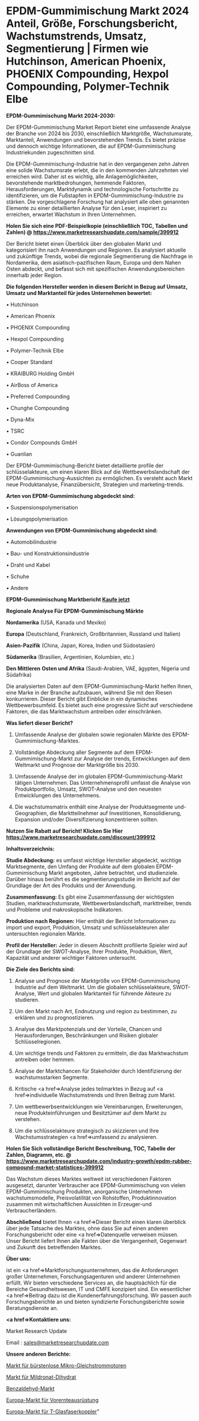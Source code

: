 # EPDM-Gummimischung Markt 2024 Anteil, Größe, Forschungsbericht, Wachstumstrends, Umsatz, Segmentierung | Firmen wie Hutchinson, American Phoenix, PHOENIX Compounding, Hexpol Compounding, Polymer-Technik Elbe

<strong>EPDM-Gummimischung Markt 2024-2030:</strong>

Der EPDM-Gummimischung Market Report bietet eine umfassende Analyse der Branche von 2024 bis 2030, einschließlich Marktgröße, Wachstumsrate, Marktanteil, Anwendungen und bevorstehenden Trends. Es bietet präzise und dennoch wichtige Informationen, die auf EPDM-Gummimischung Industriekunden zugeschnitten sind.

Die EPDM-Gummimischung-Industrie hat in den vergangenen zehn Jahren eine solide Wachstumsrate erlebt, die in den kommenden Jahrzehnten viel erreichen wird. Daher ist es wichtig, alle Anlagemöglichkeiten, bevorstehende marktbedrohungen, hemmende Faktoren, Herausforderungen, Marktdynamik und technologische Fortschritte zu identifizieren, um die Fußstapfen in EPDM-Gummimischung-Industrie zu stärken. Die vorgeschlagene Forschung hat analysiert alle oben genannten Elemente zu einer detaillierten Analyse für den Leser, inspiriert zu erreichen, erwartet Wachstum in Ihren Unternehmen.

<strong>Holen Sie sich eine PDF-Beispielkopie (einschließlich TOC, Tabellen und Zahlen) @
</strong><strong><a href=https://www.marketresearchupdate.com/sample/399912><strong>https://www.marketresearchupdate.com/sample/399912</u></font></a></strong></strong>

Der Bericht bietet einen Überblick über den globalen Markt und kategorisiert ihn nach Anwendungen und Regionen. Es analysiert aktuelle und zukünftige Trends, wobei die regionale Segmentierung die Nachfrage in Nordamerika, dem asiatisch-pazifischen Raum, Europa und dem Nahen Osten abdeckt, und befasst sich mit spezifischen Anwendungsbereichen innerhalb jeder Region.

<strong>Die folgenden Hersteller werden in diesem Bericht in Bezug auf Umsatz, Umsatz und Marktanteil für jedes Unternehmen bewertet:</strong>

• Hutchinson

• American Phoenix

• PHOENIX Compounding

• Hexpol Compounding

• Polymer-Technik Elbe

• Cooper Standard

• KRAIBURG Holding GmbH

• AirBoss of America

• Preferred Compounding

• Chunghe Compounding

• Dyna-Mix

• TSRC

• Condor Compounds GmbH

• Guanlian

Der EPDM-Gummimischung-Bericht bietet detaillierte profile der schlüsselakteure, um einen klaren Blick auf die Wettbewerbslandschaft der EPDM-Gummimischung-Aussichten zu ermöglichen. Es versteht auch Markt neue Produktanalyse, Finanzübersicht, Strategien und marketing-trends.

<strong>Arten von EPDM-Gummimischung abgedeckt sind:</strong>

• Suspensionspolymerisation

• Lösungspolymerisation

<strong>Anwendungen von EPDM-Gummimischung abgedeckt sind:</strong>

• Automobilindustrie

• Bau- und Konstruktionsindustrie

• Draht und Kabel

• Schuhe

• Andere

<strong>EPDM-Gummimischung Marktbericht <a href=https://www.marketresearchupdate.com/buynow/399912>Kaufe jetzt</a></strong>

<strong>Regionale Analyse Für EPDM-Gummimischung Märkte</strong>

<strong>Nordamerika</strong> (USA, Kanada und Mexiko)

<strong>Europa</strong> (Deutschland, Frankreich, Großbritannien, Russland und Italien)

<strong>Asien-Pazifik</strong> (China, Japan, Korea, Indien und Südostasien)

<strong>Südamerika</strong> (Brasilien, Argentinien, Kolumbien, etc.)

<strong>Den Mittleren</strong> <strong>Osten und Afrika</strong> (Saudi-Arabien, VAE, ägypten, Nigeria und Südafrika)

Die analysierten Daten auf dem EPDM-Gummimischung-Markt helfen Ihnen, eine Marke in der Branche aufzubauen, während Sie mit den Riesen konkurrieren. Dieser Bericht gibt Einblicke in ein dynamisches Wettbewerbsumfeld. Es bietet auch eine progressive Sicht auf verschiedene Faktoren, die das Marktwachstum antreiben oder einschränken.

<strong>Was liefert dieser Bericht?</strong>

1. Umfassende Analyse der globalen sowie regionalen Märkte des EPDM-Gummimischung-Marktes.

2. Vollständige Abdeckung aller Segmente auf dem EPDM-Gummimischung-Markt zur Analyse der trends, Entwicklungen auf dem Weltmarkt und Prognose der Marktgröße bis 2030.

3. Umfassende Analyse der im globalen EPDM-Gummimischung-Markt tätigen Unternehmen. Das Unternehmensprofil umfasst die Analyse von Produktportfolio, Umsatz, SWOT-Analyse und den neuesten Entwicklungen des Unternehmens.

4. Die wachstumsmatrix enthält eine Analyse der Produktsegmente und-Geographien, die Marktteilnehmer auf Investitionen, Konsolidierung, Expansion und/oder Diversifizierung konzentrieren sollten.

<strong>Nutzen Sie Rabatt auf Bericht! Klicken Sie Hier
</strong><strong><a href=https://www.marketresearchupdate.com/discount/399912>https://www.marketresearchupdate.com/discount/399912</b></u></font></strong></a>

<strong>Inhaltsverzeichnis:</strong>

<strong>Studie Abdeckung:</strong> es umfasst wichtige Hersteller abgedeckt, wichtige Marktsegmente, den Umfang der Produkte auf dem globalen EPDM-Gummimischung Markt angeboten, Jahre betrachtet, und studienziele. Darüber hinaus berührt es die segmentierungsstudie im Bericht auf der Grundlage der Art des Produkts und der Anwendung.

<strong>Zusammenfassung:</strong> Es gibt eine Zusammenfassung der wichtigsten Studien, marktwachstumsrate, Wettbewerbslandschaft, markttreiber, trends und Probleme und makroskopische Indikatoren.

<strong>Produktion nach Regionen:</strong> Hier enthält der Bericht Informationen zu import und export, Produktion, Umsatz und schlüsselakteuren aller untersuchten regionalen Märkte.

<strong>Profil der Hersteller:</strong> Jeder in diesem Abschnitt profilierte Spieler wird auf der Grundlage der SWOT-Analyse, Ihrer Produkte, Produktion, Wert, Kapazität und anderer wichtiger Faktoren untersucht.

<strong>Die Ziele des Berichts sind:</strong>

1) Analyse und Prognose der Marktgröße von EPDM-Gummimischung Industrie auf dem Weltmarkt.
Um die globalen schlüsselakteure, SWOT-Analyse, Wert und globalen Marktanteil für führende Akteure zu studieren.

2) Um den Markt nach Art, Endnutzung und region zu bestimmen, zu erklären und zu prognostizieren.

3) Analyse des Marktpotenzials und der Vorteile, Chancen und Herausforderungen, Beschränkungen und Risiken globaler Schlüsselregionen.

4) Um wichtige trends und Faktoren zu ermitteln, die das Marktwachstum antreiben oder hemmen.

5) Analyse der Marktchancen für Stakeholder durch Identifizierung der wachstumsstarken Segmente.

6) Kritische <a href=>Analyse</a> jedes teilmarktes in Bezug auf <a href=>individuelle</a> Wachstumstrends und Ihren Beitrag zum Markt.

7) Um wettbewerbsentwicklungen wie Vereinbarungen, Erweiterungen, neue Produkteinführungen und Besitztümer auf dem Markt zu verstehen.

8) Um die schlüsselakteure strategisch zu skizzieren und Ihre Wachstumsstrategien <a href=>umfassend</a> zu analysieren.

<strong>Holen Sie Sich vollständige Bericht Beschreibung, TOC, Tabelle der Zahlen, Diagramm, etc. @ </strong><strong><a href=https://www.marketresearchupdate.com/industry-growth/epdm-rubber-compound-market-statistices-399912>https://www.marketresearchupdate.com/industry-growth/epdm-rubber-compound-market-statistices-399912</a></font></strong>

Das Wachstum dieses Marktes weltweit ist verschiedenen Faktoren ausgesetzt, darunter Verbraucher ace EPDM-Gummimischung von vielen EPDM-Gummimischung Produkten, anorganische Unternehmen wachstumsmodelle, Preisvolatilität von Rohstoffen, Produktinnovation zusammen mit wirtschaftlichen Aussichten in Erzeuger-und Verbraucherländern.

<strong>Abschließend</strong> bietet Ihnen <a href=>Dieser</a> Bericht einen klaren überblick über jede Tatsache des Marktes, ohne dass Sie auf einen anderen Forschungsbericht oder eine <a href=>Datenquelle</a> verweisen müssen. Unser Bericht liefert Ihnen alle Fakten über die Vergangenheit, Gegenwart und Zukunft des betreffenden Marktes.

<strong>Über uns:</strong>

 ist ein <a href=>Marktfors</a>chungsunternehmen, das die Anforderungen großer Unternehmen, Forschungsagenturen und anderer Unternehmen erfüllt. Wir bieten verschiedene Services an, die hauptsächlich für die Bereiche Gesundheitswesen, IT und CMFE konzipiert sind. Ein wesentlicher <a href=>Beitrag</a> dazu ist die Kundenerfahrungsforschung. Wir passen auch Forschungsberichte an und bieten syndizierte Forschungsberichte sowie Beratungsdienste an.

<strong><a href=>Kontaktiere uns:</a></strong>

Market Research Update

Email : sales@marketresearchupdate.com

<strong>Unsere anderen Berichte:</strong>

<a href=https://www.linkedin.com/pulse/micro-brushless-dc-motors-market-2023-2029-in-depth>Markt für bürstenlose Mikro-Gleichstrommotoren</a>

<a href=https://www.linkedin.com/pulse/mildronate-dihydrate-market-2023-top-key-players>Markt für Mildronat-Dihydrat</a>

<a href=https://www.linkedin.com/pulse/benzaldehyde-market-size-trends-consumption>Benzaldehyd-Markt</a>

<a href=https://www.linkedin.com/pulse/europe-pre-harvest-equipment-market-size-incredible>Europa-Markt für Vorernteausrüstung</a>

<a href=https://www.linkedin.com/pulse/europe-tee-fiber-optic-couplers-market-size-growth>Europa-Markt für T-Glasfaserkoppler</a>"
